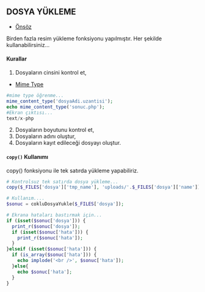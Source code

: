 ## DOSYA YÜKLEME

- [Önsöz](https://github.com/cicekhasan/DersNotlarim)


Birden fazla resim yükleme fonksiyonu yapılmıştır. Her şekilde kullanabilirsiniz...

#### Kurallar

1. Dosyaların cinsini kontrol et,
  - [Mime Type](http://svn.apache.org/repos/asf/httpd/httpd/trunk/docs/conf/mime.types)

```php
#mime type öğrenme...
mime_content_type('dosyaAdi.uzantisi');
echo mime_content_type('sonuc.php');
#Ekran çıktısı...
text/x-php
```

2. Dosyaların boyutunu kontrol et,
3. Dosyaların adını oluştur,
4. Dosyaların kayıt edileceği dosyayı oluştur.

#### ```copy()``` Kullanımı

copy() fonksiyonu ile tek satırda yükleme yapabiliriz.

```php
# Kontrolsuz tek satırda dosya yükleme...
copy($_FILES['dosya']['tmp_name'], 'uploads/'.$_FILES['dosya']['name']);
```

```php
# Kullanım....
$sonuc = cokluDosyaYukle($_FILES['dosya']);

# Ekrana hataları bastırmak için...
if (isset($sonuc['dosya'])) {
  print_r($sonuc['dosya']);
  if (isset($sonuc['hata'])) {
    print_r($sonuc['hata']);
  }
}elseif (isset($sonuc['hata'])) {
  if (is_array($sonuc['hata'])) {
    echo implode('<br />', $sonuc['hata']);
  }else{
    echo $sonuc['hata'];
  }
}
```

